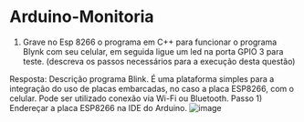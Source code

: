 # Arduino-Monitoria
1)	Grave no Esp 8266 o programa em C++ para funcionar o programa Blynk com seu celular, em seguida ligue um led na porta GPIO 3 para teste. (descreva os passos necessários para a execução desta questão)

Resposta: Descrição programa Blink. É uma plataforma simples para a integração do uso de placas embarcadas, no caso a placa ESP8266, com o celular. Pode ser utilizado conexão via Wi-Fi ou Bluetooth.
Passo 1) Endereçar a placa ESP8266 na IDE do Arduino.
![image](https://user-images.githubusercontent.com/61547619/125547674-7b32501d-badf-48bb-82bf-1e215cb822c4.png)
